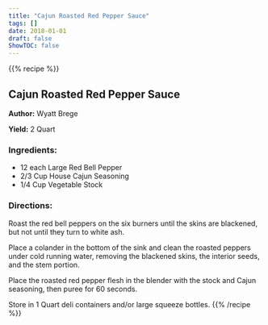 ```yaml
---
title: "Cajun Roasted Red Pepper Sauce"
tags: []
date: 2018-01-01
draft: false
ShowTOC: false
---
```


{{% recipe %}}

## Cajun Roasted Red Pepper Sauce

**Author:** Wyatt Brege

**Yield:** 2 Quart


### Ingredients:

-   12 each Large Red Bell Pepper
-   2/3 Cup House Cajun Seasoning
-   1/4 Cup Vegetable Stock

### Directions: 

Roast the red bell peppers on the six burners until the skins are
blackened, but not until they turn to white ash.

Place a colander in the bottom of the sink and clean the roasted peppers
under cold running water, removing the blackened skins, the interior
seeds, and the stem portion.

Place the roasted red pepper flesh in the blender with the stock and
Cajun seasoning, then puree for 60 seconds.

Store in 1 Quart deli containers and/or large squeeze bottles.
{{% /recipe %}}
